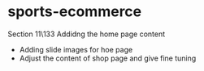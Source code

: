 # sports-ecommerce

Section 11\133 Addidng the home page content
- Adding slide images for hoe page 
- Adjust the content of shop page and give fine tuning












